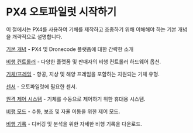 # PX4 오토파일럿 시작하기

이 절에서는 PX4를 사용하여 기체를 제작하고 조종하기 위해 이해해야 하는 기본 개념을 개략적으로 설명합니다.

[기본 개념](../getting_started/px4_basic_concepts.md) - PX4 및 Dronecode 플랫폼에 대한 간략한 소개

[비행 컨트롤러](../getting_started/flight_controller_selection.md) - 다양한 플랫폼 및 판매자의 비행 컨트롤러 하드웨어 옵션.

[기체/프레임](../getting_started/frame_selection.md) - 항공, 지상 및 해양 프레임을 포함하는 지원되는 기체 유형.

[센서](../getting_started/sensor_selection.md) - 오토파일럿에 필요한 센서.

[원격 제어 시스템](../getting_started/rc_transmitter_receiver.md) - 기체를 수동으로 제어하기 위한 휴대용 시스템.

[비행 모드](../getting_started/flight_modes.md) - 수동, 보조 및 자율 이동을 위한 제어 모드.

[비행 기록](../getting_started/flight_reporting.md) - 디버깅 및 분석을 위한 자세한 비행 기록을 다운로드.